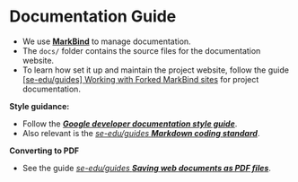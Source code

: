 <!--
---
layout: default.md
title: "Documentation guide"
pageNav: 3
---
-->

# Documentation Guide

* We use [**MarkBind**](https://markbind.org/) to manage documentation.
* The `docs/` folder contains the source files for the documentation website.
* To learn how set it up and maintain the project website, follow the guide [[se-edu/guides] Working with Forked MarkBind sites](https://se-education.org/guides/tutorials/markbind-forked-sites.html) for project documentation.

**Style guidance:**

* Follow the [**_Google developer documentation style guide_**](https://developers.google.com/style).
* Also relevant is the [_se-edu/guides **Markdown coding standard**_](https://se-education.org/guides/conventions/markdown.html).


**Converting to PDF**

* See the guide [_se-edu/guides **Saving web documents as PDF files**_](https://se-education.org/guides/tutorials/savingPdf.html).
